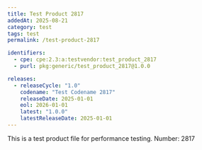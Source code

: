 ```yaml
---
title: Test Product 2817
addedAt: 2025-08-21
category: test
tags: test
permalink: /test-product-2817

identifiers:
  - cpe: cpe:2.3:a:testvendor:test_product_2817
  - purl: pkg:generic/test_product_2817@1.0.0

releases:
  - releaseCycle: "1.0"
    codename: "Test Codename 2817"
    releaseDate: 2025-01-01
    eol: 2026-01-01
    latest: "1.0.0"
    latestReleaseDate: 2025-01-01
---
```


This is a test product file for performance testing. Number: 2817
